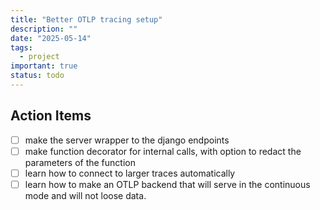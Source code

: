 ```yaml
---
title: "Better OTLP tracing setup"
description: ""
date: "2025-05-14"
tags:
  - project
important: true
status: todo
---
```


## Action Items

- [ ] make the server wrapper to the django endpoints 
- [ ] make function decorator for internal calls, with option to redact the parameters of the function
- [ ] learn how to connect to larger traces automatically
- [ ] learn how to make an OTLP backend that will serve in the continuous mode and will not loose data. 